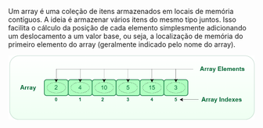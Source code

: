 Um array é uma coleção de itens armazenados em locais de memória contíguos. A ideia é armazenar vários itens do mesmo tipo juntos. Isso facilita o cálculo da posição de cada elemento simplesmente adicionando um deslocamento a um valor base, ou seja, a localização de memória do primeiro elemento do array (geralmente indicado pelo nome do array).

<img src="../../assets/array.png">
